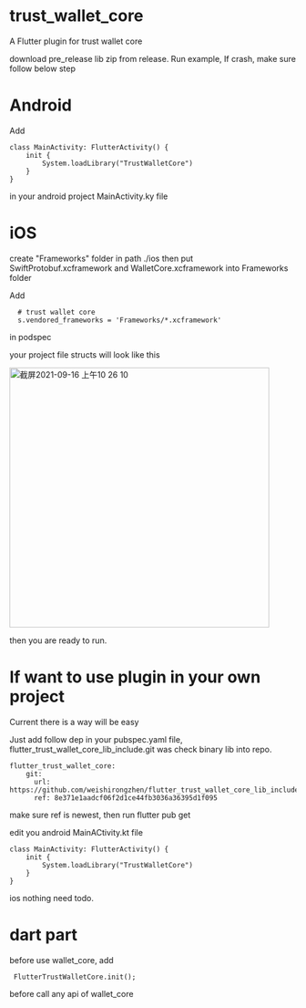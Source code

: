 # trust_wallet_core

A Flutter plugin for trust wallet core

download pre_release lib zip from release.
Run example, If crash, make sure follow below step
# Android
Add 
```
class MainActivity: FlutterActivity() {
    init {
        System.loadLibrary("TrustWalletCore")
    }
}
 ```
in your android project MainActivity.ky file 


# iOS
create "Frameworks" folder in path ./ios then put  SwiftProtobuf.xcframework and WalletCore.xcframework into Frameworks folder

Add 
```
  # trust wallet core
  s.vendored_frameworks = 'Frameworks/*.xcframework'
```

in podspec 

your project file structs will look like this

<img width="456" alt="截屏2021-09-16 上午10 26 10" src="https://user-images.githubusercontent.com/54241621/133539483-b8019dfd-3b5f-44d5-88a9-62738f5df09f.png">


then you are ready to run.






# If want to use plugin in your own project

Current there is a way will be easy

Just add follow dep in your pubspec.yaml file, flutter_trust_wallet_core_lib_include.git was check binary lib into repo.
```
flutter_trust_wallet_core:
    git:
      url: https://github.com/weishirongzhen/flutter_trust_wallet_core_lib_include.git
      ref: 8e371e1aadcf06f2d1ce44fb3036a36395d1f095
```

make sure ref is newest, then run  flutter pub get

edit you android MainACtivity.kt file
```
class MainActivity: FlutterActivity() {
    init {
        System.loadLibrary("TrustWalletCore")
    }
}

```

ios nothing need todo.

# dart part
before use wallet_core, add 
```
 FlutterTrustWalletCore.init();
```
before call any api of wallet_core

